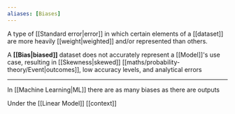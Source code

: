 ```yaml
---
aliases: [Biases]
---
```


A type of [[Standard error|error]] in which certain elements of a [[dataset]] are more heavily [[weight|weighted]] and/or represented than others.

A **[[Bias|biased]]** dataset does not accurately represent a [[Model]]'s use case, resulting in [[Skewness|skewed]] [[maths/probability-theory/Event|outcomes]], low accuracy levels, and analytical errors

---

In [[Machine Learning|ML]] there are as many biases as there are outputs

Under the [[Linear Model]] [[context]]
